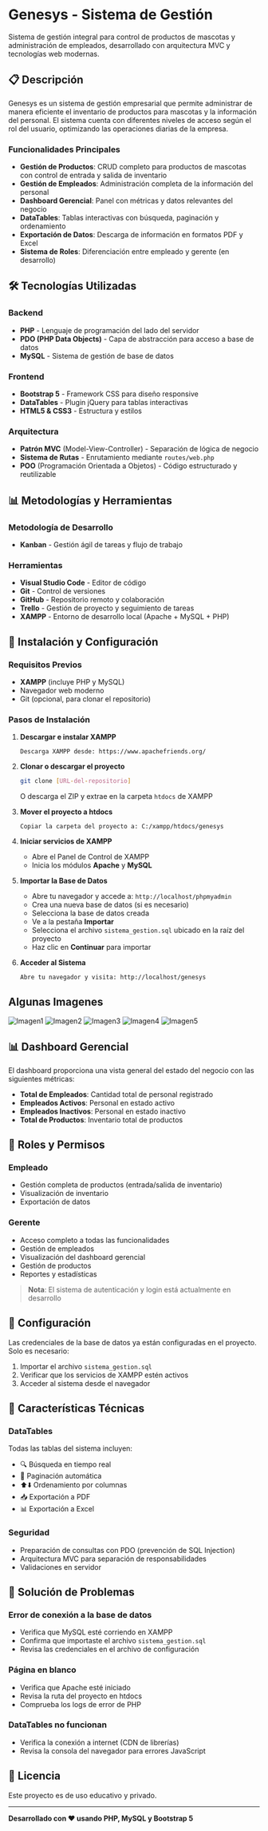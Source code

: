 #  Genesys - Sistema de Gestión

Sistema de gestión integral para control de productos de mascotas y administración de empleados, desarrollado con arquitectura MVC y tecnologías web modernas.

## 📋 Descripción

Genesys es un sistema de gestión empresarial que permite administrar de manera eficiente el inventario de productos para mascotas y la información del personal. El sistema cuenta con diferentes niveles de acceso según el rol del usuario, optimizando las operaciones diarias de la empresa.

### Funcionalidades Principales

- **Gestión de Productos**: CRUD completo para productos de mascotas con control de entrada y salida de inventario
- **Gestión de Empleados**: Administración completa de la información del personal
- **Dashboard Gerencial**: Panel con métricas y datos relevantes del negocio
- **DataTables**: Tablas interactivas con búsqueda, paginación y ordenamiento
- **Exportación de Datos**: Descarga de información en formatos PDF y Excel
- **Sistema de Roles**: Diferenciación entre empleado y gerente (en desarrollo)

## 🛠️ Tecnologías Utilizadas

### Backend
- **PHP** - Lenguaje de programación del lado del servidor
- **PDO (PHP Data Objects)** - Capa de abstracción para acceso a base de datos
- **MySQL** - Sistema de gestión de base de datos

### Frontend
- **Bootstrap 5** - Framework CSS para diseño responsive
- **DataTables** - Plugin jQuery para tablas interactivas
- **HTML5 & CSS3** - Estructura y estilos

### Arquitectura
- **Patrón MVC** (Model-View-Controller) - Separación de lógica de negocio
- **Sistema de Rutas** - Enrutamiento mediante `routes/web.php`
- **POO** (Programación Orientada a Objetos) - Código estructurado y reutilizable

## 📊 Metodologías y Herramientas

### Metodología de Desarrollo
- **Kanban** - Gestión ágil de tareas y flujo de trabajo

### Herramientas
- **Visual Studio Code** - Editor de código
- **Git** - Control de versiones
- **GitHub** - Repositorio remoto y colaboración
- **Trello** - Gestión de proyecto y seguimiento de tareas
- **XAMPP** - Entorno de desarrollo local (Apache + MySQL + PHP)


## 🚀 Instalación y Configuración

### Requisitos Previos

- **XAMPP** (incluye PHP y MySQL)
- Navegador web moderno
- Git (opcional, para clonar el repositorio)

### Pasos de Instalación

1. **Descargar e instalar XAMPP**
   ```
   Descarga XAMPP desde: https://www.apachefriends.org/
   ```

2. **Clonar o descargar el proyecto**
   ```bash
   git clone [URL-del-repositorio]
   ```
   O descarga el ZIP y extrae en la carpeta `htdocs` de XAMPP

3. **Mover el proyecto a htdocs**
   ```
   Copiar la carpeta del proyecto a: C:/xampp/htdocs/genesys
   ```

4. **Iniciar servicios de XAMPP**
   - Abre el Panel de Control de XAMPP
   - Inicia los módulos **Apache** y **MySQL**

5. **Importar la Base de Datos**
   - Abre tu navegador y accede a: `http://localhost/phpmyadmin`
   - Crea una nueva base de datos (si es necesario)
   - Selecciona la base de datos creada
   - Ve a la pestaña **Importar**
   - Selecciona el archivo `sistema_gestion.sql` ubicado en la raíz del proyecto
   - Haz clic en **Continuar** para importar

6. **Acceder al Sistema**
   ```
   Abre tu navegador y visita: http://localhost/genesys
   ```

## Algunas Imagenes
![Imagen1](public/img/1.png)
![Imagen2](public/img/2.png)
![Imagen3](public/img/3.png)
![Imagen4](public/img/4.png)
![Imagen5](public/img/5.png)

## 📊 Dashboard Gerencial

El dashboard proporciona una vista general del estado del negocio con las siguientes métricas:

- **Total de Empleados**: Cantidad total de personal registrado
- **Empleados Activos**: Personal en estado activo
- **Empleados Inactivos**: Personal en estado inactivo
- **Total de Productos**: Inventario total de productos

## 👥 Roles y Permisos

### Empleado
- Gestión completa de productos (entrada/salida de inventario)
- Visualización de inventario
- Exportación de datos

### Gerente
- Acceso completo a todas las funcionalidades
- Gestión de empleados
- Visualización del dashboard gerencial
- Gestión de productos
- Reportes y estadísticas

> **Nota**: El sistema de autenticación y login está actualmente en desarrollo

## 🔧 Configuración

Las credenciales de la base de datos ya están configuradas en el proyecto. Solo es necesario:

1. Importar el archivo `sistema_gestion.sql`
2. Verificar que los servicios de XAMPP estén activos
3. Acceder al sistema desde el navegador

## 📝 Características Técnicas

### DataTables
Todas las tablas del sistema incluyen:
- 🔍 Búsqueda en tiempo real
- 📄 Paginación automática
- ⬆️⬇️ Ordenamiento por columnas
- 📥 Exportación a PDF
- 📊 Exportación a Excel

### Seguridad
- Preparación de consultas con PDO (prevención de SQL Injection)
- Arquitectura MVC para separación de responsabilidades
- Validaciones en servidor

## 🐛 Solución de Problemas

### Error de conexión a la base de datos
- Verifica que MySQL esté corriendo en XAMPP
- Confirma que importaste el archivo `sistema_gestion.sql`
- Revisa las credenciales en el archivo de configuración

### Página en blanco
- Verifica que Apache esté iniciado
- Revisa la ruta del proyecto en htdocs
- Comprueba los logs de error de PHP

### DataTables no funcionan
- Verifica la conexión a internet (CDN de librerías)
- Revisa la consola del navegador para errores JavaScript

## 📄 Licencia

Este proyecto es de uso educativo y privado.

---

**Desarrollado con ❤️ usando PHP, MySQL y Bootstrap 5**
